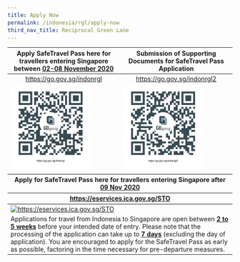 ```yaml
---
title: Apply Now
permalink: /indonesia/rgl/apply-now
third_nav_title: Reciprocal Green Lane
---
```


<table>
  <thead>
    <tr>
      <th  style="text-align:center;">Apply SafeTravel Pass here for travellers entering Singapore between <b><u>02-08 November 2020</u></b> </th>
     <th style="text-align:center;">Submission of Supporting Documents for SafeTravel Pass Application</th>
    </tr>
  </thead>
  <tbody>
    <tr>
      <td style="text-align:center;"><a href="https://go.gov.sg/indonrgl">https://go.gov.sg/indonrgl</a></td>
      <td width="50%" style="text-align:center;"><a href="https://go.gov.sg/indonrgl2">https://go.gov.sg/indonrgl2</a></td>
    </tr>
    <tr>
      <td><a href="https://go.gov.sg/indonrgl"><img src="/images/qr-indonrgl.png" alt="https://go.gov.sg/indonrgl" title="https://go.gov.sg/indonrgl" style="width:75%;"></a></td>
      <td><a href="https://go.gov.sg/indonrgl2"><img src="/images/qr-indonrgl2.png" alt="https://go.gov.sg/indonrgl2" title="https://go.gov.sg/indonrgl2" style="width:75%;"></a></td>
    </tr>
     <thead>
    <tr>
      <th colspan="2" style="text-align:center;">Apply for SafeTravel Pass here for travellers entering Singapore after <b><u>09 Nov 2020</u></b></th>
   <!--  <th style="text-align:center;">Submission of Supporting Documents for SafeTravel Pass Application</th>-->
    </tr>
  </thead>
     <thead>
    <tr>
      <th colspan="2" style="text-align:center;"><a href="https://eservices.ica.gov.sg/STO">https://eservices.ica.gov.sg/STO</a></th>
   <!--  <th style="text-align:center;">Submission of Supporting Documents for SafeTravel Pass Application</th>-->
    </tr>
  </thead>
      <tr>
      <td colspan="2"><a href="https://eservices.ica.gov.sg/STO"><img src="/images/qr-rglapp.png" alt="https://eservices.ica.gov.sg/STO" title="https://eservices.ica.gov.sg/STO" style="width:40%;"></a></td>
    <!--  <td><a href="https://go.gov.sg/indonrgl2"><img src="/images/qr-rglsuppdocs.png" alt="https://go.gov.sg/indonrgl2" title="https://go.gov.sg/rglsuppdocs"></a></td>-->
    </tr>
    <tr>
      <td colspan="2">Applications for travel from Indonesia to Singapore are open between <b><u>2 to 5 weeks</u></b> before your intended date of entry. Please note that the processing of the application can take up to <b><u>7 days</u></b> (excluding the day of application). You are encouraged to apply for the SafeTravel Pass as early as possible, factoring in the time necessary for pre-departure measures. <!--<br><br> <i>* For SafeTravel Pass applications submitted before 09 Nov 2020, please submit supporting documents at <a href="https://go.gov.sg/rglsuppdocs">https://go.gov.sg/rglsuppdocs</a>, instead of the link above.</i>-->
      </td>
    </tr>
  </tbody>
</table>
